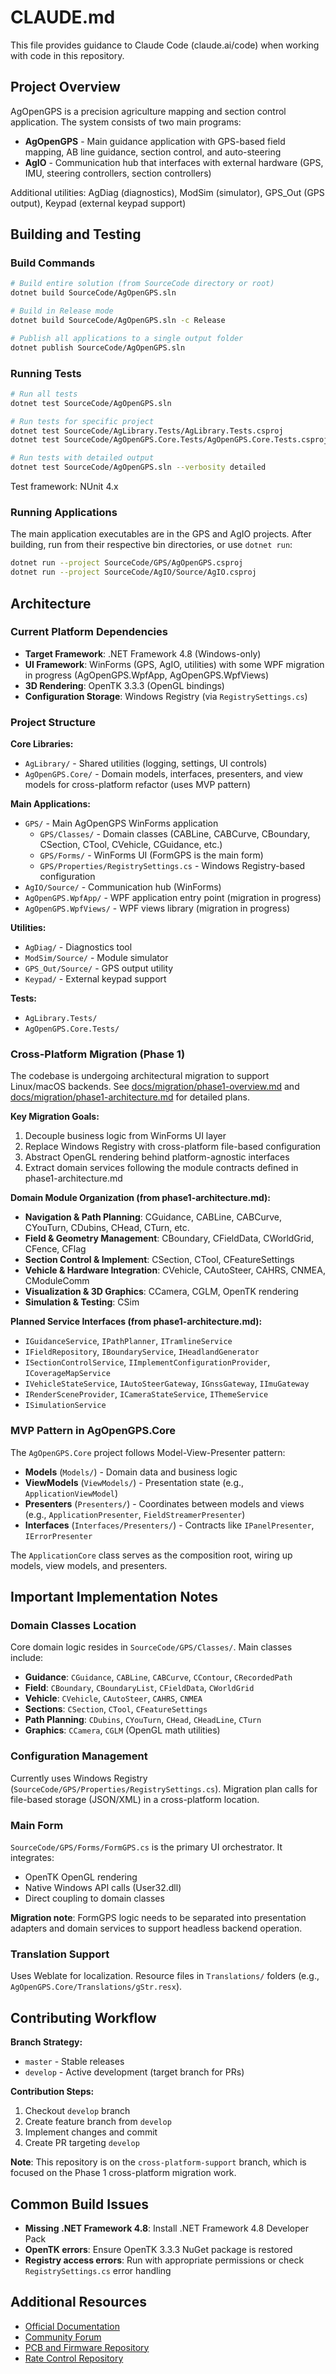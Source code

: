 # CLAUDE.md

This file provides guidance to Claude Code (claude.ai/code) when working with code in this repository.

## Project Overview

AgOpenGPS is a precision agriculture mapping and section control application. The system consists of two main programs:
- **AgOpenGPS** - Main guidance application with GPS-based field mapping, AB line guidance, section control, and auto-steering
- **AgIO** - Communication hub that interfaces with external hardware (GPS, IMU, steering controllers, section controllers)

Additional utilities: AgDiag (diagnostics), ModSim (simulator), GPS_Out (GPS output), Keypad (external keypad support)

## Building and Testing

### Build Commands
```bash
# Build entire solution (from SourceCode directory or root)
dotnet build SourceCode/AgOpenGPS.sln

# Build in Release mode
dotnet build SourceCode/AgOpenGPS.sln -c Release

# Publish all applications to a single output folder
dotnet publish SourceCode/AgOpenGPS.sln
```

### Running Tests
```bash
# Run all tests
dotnet test SourceCode/AgOpenGPS.sln

# Run tests for specific project
dotnet test SourceCode/AgLibrary.Tests/AgLibrary.Tests.csproj
dotnet test SourceCode/AgOpenGPS.Core.Tests/AgOpenGPS.Core.Tests.csproj

# Run tests with detailed output
dotnet test SourceCode/AgOpenGPS.sln --verbosity detailed
```

Test framework: NUnit 4.x

### Running Applications
The main application executables are in the GPS and AgIO projects. After building, run from their respective bin directories, or use `dotnet run`:
```bash
dotnet run --project SourceCode/GPS/AgOpenGPS.csproj
dotnet run --project SourceCode/AgIO/Source/AgIO.csproj
```

## Architecture

### Current Platform Dependencies
- **Target Framework**: .NET Framework 4.8 (Windows-only)
- **UI Framework**: WinForms (GPS, AgIO, utilities) with some WPF migration in progress (AgOpenGPS.WpfApp, AgOpenGPS.WpfViews)
- **3D Rendering**: OpenTK 3.3.3 (OpenGL bindings)
- **Configuration Storage**: Windows Registry (via `RegistrySettings.cs`)

### Project Structure

**Core Libraries:**
- `AgLibrary/` - Shared utilities (logging, settings, UI controls)
- `AgOpenGPS.Core/` - Domain models, interfaces, presenters, and view models for cross-platform refactor (uses MVP pattern)

**Main Applications:**
- `GPS/` - Main AgOpenGPS WinForms application
  - `GPS/Classes/` - Domain classes (CABLine, CABCurve, CBoundary, CSection, CTool, CVehicle, CGuidance, etc.)
  - `GPS/Forms/` - WinForms UI (FormGPS is the main form)
  - `GPS/Properties/RegistrySettings.cs` - Windows Registry-based configuration
- `AgIO/Source/` - Communication hub (WinForms)
- `AgOpenGPS.WpfApp/` - WPF application entry point (migration in progress)
- `AgOpenGPS.WpfViews/` - WPF views library (migration in progress)

**Utilities:**
- `AgDiag/` - Diagnostics tool
- `ModSim/Source/` - Module simulator
- `GPS_Out/Source/` - GPS output utility
- `Keypad/` - External keypad support

**Tests:**
- `AgLibrary.Tests/`
- `AgOpenGPS.Core.Tests/`

### Cross-Platform Migration (Phase 1)

The codebase is undergoing architectural migration to support Linux/macOS backends. See [docs/migration/phase1-overview.md](docs/migration/phase1-overview.md) and [docs/migration/phase1-architecture.md](docs/migration/phase1-architecture.md) for detailed plans.

**Key Migration Goals:**
1. Decouple business logic from WinForms UI layer
2. Replace Windows Registry with cross-platform file-based configuration
3. Abstract OpenGL rendering behind platform-agnostic interfaces
4. Extract domain services following the module contracts defined in phase1-architecture.md

**Domain Module Organization (from phase1-architecture.md):**
- **Navigation & Path Planning**: CGuidance, CABLine, CABCurve, CYouTurn, CDubins, CHead, CTurn, etc.
- **Field & Geometry Management**: CBoundary, CFieldData, CWorldGrid, CFence, CFlag
- **Section Control & Implement**: CSection, CTool, CFeatureSettings
- **Vehicle & Hardware Integration**: CVehicle, CAutoSteer, CAHRS, CNMEA, CModuleComm
- **Visualization & 3D Graphics**: CCamera, CGLM, OpenTK rendering
- **Simulation & Testing**: CSim

**Planned Service Interfaces (from phase1-architecture.md):**
- `IGuidanceService`, `IPathPlanner`, `ITramlineService`
- `IFieldRepository`, `IBoundaryService`, `IHeadlandGenerator`
- `ISectionControlService`, `IImplementConfigurationProvider`, `ICoverageMapService`
- `IVehicleStateService`, `IAutoSteerGateway`, `IGnssGateway`, `IImuGateway`
- `IRenderSceneProvider`, `ICameraStateService`, `IThemeService`
- `ISimulationService`

### MVP Pattern in AgOpenGPS.Core
The `AgOpenGPS.Core` project follows Model-View-Presenter pattern:
- **Models** (`Models/`) - Domain data and business logic
- **ViewModels** (`ViewModels/`) - Presentation state (e.g., `ApplicationViewModel`)
- **Presenters** (`Presenters/`) - Coordinates between models and views (e.g., `ApplicationPresenter`, `FieldStreamerPresenter`)
- **Interfaces** (`Interfaces/Presenters/`) - Contracts like `IPanelPresenter`, `IErrorPresenter`

The `ApplicationCore` class serves as the composition root, wiring up models, view models, and presenters.

## Important Implementation Notes

### Domain Classes Location
Core domain logic resides in `SourceCode/GPS/Classes/`. Main classes include:
- **Guidance**: `CGuidance`, `CABLine`, `CABCurve`, `CContour`, `CRecordedPath`
- **Field**: `CBoundary`, `CBoundaryList`, `CFieldData`, `CWorldGrid`
- **Vehicle**: `CVehicle`, `CAutoSteer`, `CAHRS`, `CNMEA`
- **Sections**: `CSection`, `CTool`, `CFeatureSettings`
- **Path Planning**: `CDubins`, `CYouTurn`, `CHead`, `CHeadLine`, `CTurn`
- **Graphics**: `CCamera`, `CGLM` (OpenGL math utilities)

### Configuration Management
Currently uses Windows Registry (`SourceCode/GPS/Properties/RegistrySettings.cs`). Migration plan calls for file-based storage (JSON/XML) in a cross-platform location.

### Main Form
`SourceCode/GPS/Forms/FormGPS.cs` is the primary UI orchestrator. It integrates:
- OpenTK OpenGL rendering
- Native Windows API calls (User32.dll)
- Direct coupling to domain classes

**Migration note**: FormGPS logic needs to be separated into presentation adapters and domain services to support headless backend operation.

### Translation Support
Uses Weblate for localization. Resource files in `Translations/` folders (e.g., `AgOpenGPS.Core/Translations/gStr.resx`).

## Contributing Workflow

**Branch Strategy:**
- `master` - Stable releases
- `develop` - Active development (target branch for PRs)

**Contribution Steps:**
1. Checkout `develop` branch
2. Create feature branch from `develop`
3. Implement changes and commit
4. Create PR targeting `develop`

**Note**: This repository is on the `cross-platform-support` branch, which is focused on the Phase 1 cross-platform migration work.

## Common Build Issues

- **Missing .NET Framework 4.8**: Install .NET Framework 4.8 Developer Pack
- **OpenTK errors**: Ensure OpenTK 3.3.3 NuGet package is restored
- **Registry access errors**: Run with appropriate permissions or check `RegistrySettings.cs` error handling

## Additional Resources

- [Official Documentation](https://docs.agopengps.com/)
- [Community Forum](https://discourse.agopengps.com/)
- [PCB and Firmware Repository](https://github.com/agopengps-official/Boards)
- [Rate Control Repository](https://github.com/agopengps-official/Rate_Control)
